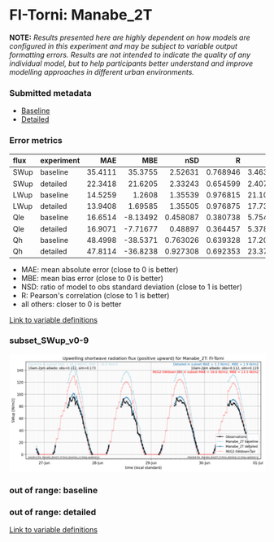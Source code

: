 # FI-Torni: Manabe_2T

**NOTE:** *Results presented here are highly dependent on how models are configured in this experiment and may be subject to variable output formatting errors. Results are not intended to indicate the quality of any individual model, but to help participants better understand and improve modelling approaches in different urban environments.*

### Submitted metadata

- [Baseline](Manabe_2T_FI-Torni_baseline_attrs.md)
- [Detailed](Manabe_2T_FI-Torni_detailed_attrs.md)

### Error metrics

| flux   | experiment   |     MAE |       MBE |      nSD |        R |      5th |     95th |    RMSE |    cRMSE |     AMBE |     1-nSD |       1-R |   nSkewness |   nKurtosis |   Overlap |
|:-------|:-------------|--------:|----------:|---------:|---------:|---------:|---------:|--------:|---------:|---------:|----------:|----------:|------------:|------------:|----------:|
| SWup   | baseline     | 35.4111 |  35.3755  | 2.52631  | 0.768946 |  3.46396 | 136.398  | 62.2381 | 1.87004  | 35.3755  | 1.52631   | 0.231054  |    2.66266  |    4.73376  |  0.218342 |
| SWup   | detailed     | 22.3418 |  21.6205  | 2.33243  | 0.654599 |  2.40774 | 121.391  | 54.8344 | 1.84028  | 21.6205  | 1.33243   | 0.345401  |    3.92157  |    7.47765  |  0.137018 |
| LWup   | baseline     | 14.5259 |   1.2608  | 1.35539  | 0.976815 | 21.1003  |  41.6813 | 21.3422 | 0.434914 |  1.2608  | 0.355387  | 0.023185  |    1.04196  |    0.815728 |  0.164458 |
| LWup   | detailed     | 13.9408 |   1.69585 | 1.35505  | 0.976875 | 17.7374  |  45.3443 | 21.3487 | 0.434432 |  1.69585 | 0.355047  | 0.0231252 |    1.39545  |    1.32256  |  0.155119 |
| Qle    | baseline     | 16.6514 |  -8.13492 | 0.458087 | 0.380738 |  5.75423 |  35.156  | 30.4551 | 0.927913 |  8.13492 | 0.541913  | 0.619262  |    0.236744 |    0.511767 |  0.271813 |
| Qle    | detailed     | 16.9071 |  -7.71677 | 0.48897  | 0.364457 |  5.37818 |  32.8904 | 30.7009 | 0.939507 |  7.71677 | 0.51103   | 0.635543  |    0.222654 |    0.487278 |  0.2545   |
| Qh     | baseline     | 48.4998 | -38.5371  | 0.763026 | 0.639328 | 17.2004  |  66.4569 | 67.1776 | 0.778821 | 38.5371  | 0.236975  | 0.360672  |    0.256537 |    0.39432  |  0.444709 |
| Qh     | detailed     | 47.8114 | -36.8238  | 0.927308 | 0.692353 | 23.3742  |  33.2776 | 65.0417 | 0.758849 | 36.8238  | 0.0726931 | 0.307647  |    0.273589 |    0.365257 |  0.469711 |

 - MAE: mean absolute error (close to 0 is better)
 - MBE: mean bias error (close to 0 is better)
 - NSD: ratio of model to obs standard deviation (close to 1 is better)
 - R: Pearson's correlation (close to 1 is better)
 - all others: closer to 0 is better

[Link to variable definitions](../modelattrs/variable_definitions.md)

### <a name="subset_swup_v0-9"></a>subset_SWup_v0-9
[![Manabe_2T_FI-Torni_subset_SWup_v0-9.png](Manabe_2T_FI-Torni_subset_SWup_v0-9.png)](Manabe_2T_FI-Torni_subset_SWup_v0-9.png)

### out of range: baseline


### out of range: detailed



[Link to variable definitions](../modelattrs/variable_definitions.md)

